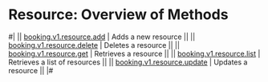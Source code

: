 # Resource: Overview of Methods

#|
|| [booking.v1.resource.add](./booking-v1-resource-add.md) | Adds a new resource ||
|| [booking.v1.resource.delete](./booking-v1-resource-delete.md) | Deletes a resource ||
|| [booking.v1.resource.get](./booking-v1-resource-get.md) | Retrieves a resource ||
|| [booking.v1.resource.list](./booking-v1-resource-list.md) | Retrieves a list of resources ||
|| [booking.v1.resource.update](./booking-v1-resource-update.md) | Updates a resource ||
|#